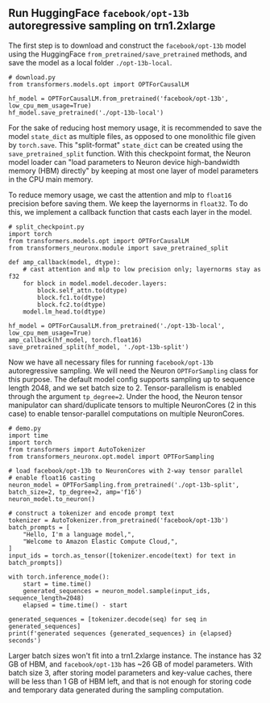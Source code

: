 ## Run HuggingFace `facebook/opt-13b` autoregressive sampling on trn1.2xlarge

The first step is to download and construct the `facebook/opt-13b` model using the HuggingFace
`from_pretrained/save_pretrained` methods, and save the model as a local folder `./opt-13b-local`.

```
# download.py
from transformers.models.opt import OPTForCausalLM

hf_model = OPTForCausalLM.from_pretrained('facebook/opt-13b', low_cpu_mem_usage=True)
hf_model.save_pretrained('./opt-13b-local')
```

For the sake of reducing host memory usage, it is recommended to save the model `state_dict` as
multiple files, as opposed to one monolithic file given by `torch.save`. This "split-format"
`state_dict` can be created using the `save_pretrained_split` function. With this checkpoint format,
the Neuron model loader can "load parameters to Neuron device high-bandwidth memory (HBM) directly"
by keeping at most one layer of model parameters in the CPU main memory.

To reduce memory usage, we cast the attention and mlp to `float16` precision before
saving them. We keep the layernorms in `float32`. To do this, we implement a callback
function that casts each layer in the model.

```
# split_checkpoint.py
import torch
from transformers.models.opt import OPTForCausalLM
from transformers_neuronx.module import save_pretrained_split

def amp_callback(model, dtype):
    # cast attention and mlp to low precision only; layernorms stay as f32
    for block in model.model.decoder.layers:
        block.self_attn.to(dtype)
        block.fc1.to(dtype)
        block.fc2.to(dtype)
    model.lm_head.to(dtype)

hf_model = OPTForCausalLM.from_pretrained('./opt-13b-local', low_cpu_mem_usage=True)
amp_callback(hf_model, torch.float16)
save_pretrained_split(hf_model, './opt-13b-split')
```

Now we have all necessary files for running `facebook/opt-13b` autoregressive sampling. We will need
the Neuron `OPTForSampling` class for this purpose. The default model config supports sampling up to
sequence length 2048, and we set batch size to 2. Tensor-parallelism is enabled through the argument
`tp_degree=2`. Under the hood, the Neuron tensor manipulator can shard/duplicate tensors to multiple
NeuronCores (2 in this case) to enable tensor-parallel computations on multiple NeuronCores.

```
# demo.py
import time
import torch
from transformers import AutoTokenizer
from transformers_neuronx.opt.model import OPTForSampling

# load facebook/opt-13b to NeuronCores with 2-way tensor parallel
# enable float16 casting
neuron_model = OPTForSampling.from_pretrained('./opt-13b-split', batch_size=2, tp_degree=2, amp='f16')
neuron_model.to_neuron()

# construct a tokenizer and encode prompt text
tokenizer = AutoTokenizer.from_pretrained('facebook/opt-13b')
batch_prompts = [
    "Hello, I'm a language model,",
    "Welcome to Amazon Elastic Compute Cloud,",
]
input_ids = torch.as_tensor([tokenizer.encode(text) for text in batch_prompts])

with torch.inference_mode():
    start = time.time()
    generated_sequences = neuron_model.sample(input_ids, sequence_length=2048)
    elapsed = time.time() - start

generated_sequences = [tokenizer.decode(seq) for seq in generated_sequences]
print(f'generated sequences {generated_sequences} in {elapsed} seconds')
```

Larger batch sizes won't fit into a trn1.2xlarge instance. The instance has 32 GB of HBM, and
`facebook/opt-13b` has ~26 GB of model parameters. With batch size 3, after storing model parameters
and key-value caches, there will be less than 1 GB of HBM left, and that is not enough for storing
code and temporary data generated during the sampling computation.
